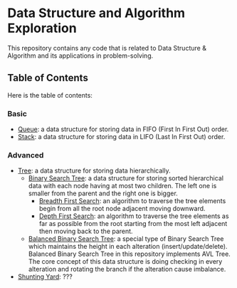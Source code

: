 # Data Structure and Algorithm Exploration

This repository contains any code that is related to Data Structure & Algorithm
and its applications in problem-solving.

## Table of Contents

Here is the table of contents:

### Basic

- [Queue](./queue): a data structure for storing data in FIFO (First In First Out) order.
- [Stack](./stack): a data structure for storing data in LIFO (Last In First Out) order.

### Advanced
- [Tree](./tree): a data structure for storing data hierarchically.
    - [Binary Search Tree](./tree/bst.go): a data structure for storing sorted hierarchical data with each node having
      at most two children. The left one is smaller from the parent and the right one is bigger.
        - [Breadth First Search](./tree/bst_bfs.go): an algorithm to traverse the tree elements begin from all the root
          node adjacent moving downward.
        - [Depth First Search](./tree/bst_dfs.go): an algorithm to traverse the tree elements as far as possible from
          the root starting from the most left adjacent then moving back to the parent.
    - [Balanced Binary Search Tree](./tree/balanced_bst.go): a special type of Binary Search Tree which maintains the
      height in each alteration (insert/update/delete). Balanced Binary Search Tree in this repository implements AVL
      Tree. The core concept of this data structure is doing checking in every alteration and rotating the branch if the
      alteration cause imbalance.
- [Shunting Yard](./shunting-yard): ???
